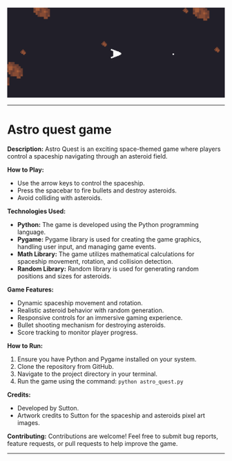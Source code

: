 ![Astro Quest](test.png)

---
# Astro quest game

**Description:**
Astro Quest is an exciting space-themed game where players control a spaceship navigating through an asteroid field.

**How to Play:**
- Use the arrow keys to control the spaceship.
- Press the spacebar to fire bullets and destroy asteroids.
- Avoid colliding with asteroids.

**Technologies Used:**
- **Python:** The game is developed using the Python programming language.
- **Pygame:** Pygame library is used for creating the game graphics, handling user input, and managing game events.
- **Math Library:** The game utilizes mathematical calculations for spaceship movement, rotation, and collision detection.
- **Random Library:** Random library is used for generating random positions and sizes for asteroids.

**Game Features:**
- Dynamic spaceship movement and rotation.
- Realistic asteroid behavior with random generation.
- Responsive controls for an immersive gaming experience.
- Bullet shooting mechanism for destroying asteroids.
- Score tracking to monitor player progress.

**How to Run:**
1. Ensure you have Python and Pygame installed on your system.
2. Clone the repository from GitHub.
3. Navigate to the project directory in your terminal.
4. Run the game using the command: `python astro_quest.py`

**Credits:**
- Developed by Sutton.
- Artwork credits to Sutton for the spaceship and asteroids pixel art images.

**Contributing:**
Contributions are welcome! Feel free to submit bug reports, feature requests, or pull requests to help improve the game.

---
